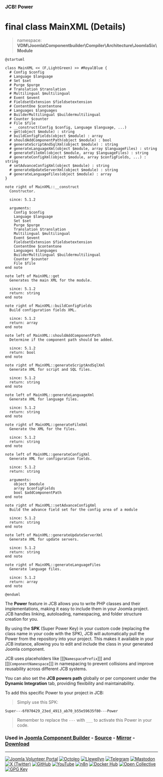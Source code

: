 ### JCB! Power
# final class MainXML (Details)
> namespace: **VDM\Joomla\Componentbuilder\Compiler\Architecture\JoomlaSix\Module**

```uml
@startuml

class MainXML << (F,LightGreen) >> #RoyalBlue {
  # Config $config
  # Language $language
  # Set $set
  # Purge $purge
  # Translation $translation
  # Multilingual $multilingual
  # Event $event
  # FieldsetExtension $fieldsetextension
  # ContentOne $contentone
  # Languages $languages
  # BuilderMultilingual $buildermultilingual
  # Counter $counter
  # File $file
  + __construct(Config $config, Language $language, ...)
  + get(object $module) : string
  # buildConfigFields(object $module) : array
  # shouldAddComponentPath(object $module) : bool
  # generateScriptAndSqlXml(object $module) : string
  # generateLanguageXml(object $module, array $languageFiles) : string
  # generateFileXml(object $module, array $languageFiles) : string
  # generateConfigXml(object $module, array $configFields, ...) : string
  # setAdvanceConfigXml(object $module) : string
  # generateUpdateServerXml(object $module) : string
  # generateLanguageFiles(object $module) : array
}

note right of MainXML::__construct
  Constructor.

  since: 5.1.2
  
  arguments:
    Config $config
    Language $language
    Set $set
    Purge $purge
    Translation $translation
    Multilingual $multilingual
    Event $event
    FieldsetExtension $fieldsetextension
    ContentOne $contentone
    Languages $languages
    BuilderMultilingual $buildermultilingual
    Counter $counter
    File $file
end note

note left of MainXML::get
  Generates the main XML for the module.

  since: 5.1.2
  return: string
end note

note right of MainXML::buildConfigFields
  Build configuration fields XML.

  since: 5.1.2
  return: array
end note

note left of MainXML::shouldAddComponentPath
  Determine if the component path should be added.

  since: 5.1.2
  return: bool
end note

note right of MainXML::generateScriptAndSqlXml
  Generate XML for script and SQL files.

  since: 5.1.2
  return: string
end note

note left of MainXML::generateLanguageXml
  Generate XML for language files.

  since: 5.1.2
  return: string
end note

note right of MainXML::generateFileXml
  Generate the XML for the files.

  since: 5.1.2
  return: string
end note

note left of MainXML::generateConfigXml
  Generate XML for configuration fields.

  since: 5.1.2
  return: string
  
  arguments:
    object $module
    array $configFields
    bool $addComponentPath
end note

note right of MainXML::setAdvanceConfigXml
  Build the advance field set for the config area of a module

  since: 5.1.2
  return: string
end note

note left of MainXML::generateUpdateServerXml
  Generate XML for update servers.

  since: 5.1.2
  return: string
end note

note right of MainXML::generateLanguageFiles
  Generate language files.

  since: 5.1.2
  return: array
end note

@enduml
```

The **Power** feature in JCB allows you to write PHP classes and their implementations,
making it easy to include them in your Joomla project. JCB handles linking, autoloading,
namespacing, and folder structure creation for you.

By using the **SPK** (Super Power Key) in your custom code (replacing the class name
in your code with the SPK), JCB will automatically pull the Power from the repository
into your project. This makes it available in your JCB instance, allowing you to edit
and include the class in your generated Joomla component.

JCB uses placeholders like [[[`NamespacePrefix`]]] and [[[`ComponentNamespace`]]] in
namespacing to prevent collisions and improve reusability across different JCB systems.

You can also set the **JCB powers path** globally or per component under the
**Dynamic Integration** tab, providing flexibility and maintainability.

To add this specific Power to your project in JCB:

> Simply use this SPK:
```
Super---6f070429_23ed_4913_ab70_b55e59635f80---Power
```
> Remember to replace the `---` with `___` to activate this Power in your code.

### Used in [Joomla Component Builder](https://www.joomlacomponentbuilder.com) - [Source](https://git.vdm.dev/joomla/Component-Builder) - [Mirror](https://github.com/vdm-io/Joomla-Component-Builder) - [Download](https://git.vdm.dev/joomla/pkg-component-builder/releases)

---
[![Joomla Volunteer Portal](https://img.shields.io/badge/-Joomla-gold?logo=joomla)](https://volunteers.joomla.org/joomlers/1396-llewellyn-van-der-merwe "Join Llewellyn on the Joomla Volunteer Portal: Shaping the Future Together!") [![Octoleo](https://img.shields.io/badge/-Octoleo-black?logo=linux)](https://git.vdm.dev/octoleo "--quiet") [![Llewellyn](https://img.shields.io/badge/-Llewellyn-ffffff?logo=gitea)](https://git.vdm.dev/Llewellyn "Collaborate and Innovate with Llewellyn on Git: Building a Better Code Future!") [![Telegram](https://img.shields.io/badge/-Telegram-blue?logo=telegram)](https://t.me/Joomla_component_builder "Join Llewellyn and the Community on Telegram: Building Joomla Components Together!") [![Mastodon](https://img.shields.io/badge/-Mastodon-9e9eec?logo=mastodon)](https://joomla.social/@llewellyn "Connect and Engage with Llewellyn on Joomla Social: Empowering Communities, One Post at a Time!") [![X (Twitter)](https://img.shields.io/badge/-X-black?logo=x)](https://x.com/llewellynvdm "Join the Conversation with Llewellyn on X: Where Ideas Take Flight!") [![GitHub](https://img.shields.io/badge/-GitHub-181717?logo=github)](https://github.com/Llewellynvdm "Build, Innovate, and Thrive with Llewellyn on GitHub: Turning Ideas into Impact!") [![YouTube](https://img.shields.io/badge/-YouTube-ff0000?logo=youtube)](https://www.youtube.com/@OctoYou "Explore, Learn, and Create with Llewellyn on YouTube: Your Gateway to Inspiration!") [![n8n](https://img.shields.io/badge/-n8n-black?logo=n8n)](https://n8n.io/creators/octoleo "Effortless Automation and Impactful Workflows with Llewellyn on n8n!") [![Docker Hub](https://img.shields.io/badge/-Docker-grey?logo=docker)](https://hub.docker.com/u/llewellyn "Llewellyn on Docker: Containerize Your Creativity!") [![Open Collective](https://img.shields.io/badge/-Donate-green?logo=opencollective)](https://opencollective.com/joomla-component-builder "Donate towards JCB: Help Llewellyn financially so he can continue developing this great tool!") [![GPG Key](https://img.shields.io/badge/-GPG-blue?logo=gnupg)](https://git.vdm.dev/Llewellyn/gpg "Unlock Trust and Security with Llewellyn's GPG Key: Your Gateway to Verified Connections!")